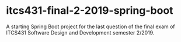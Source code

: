 # itcs431-final-2-2019-spring-boot
A starting Spring Boot project for the last question of the final exam of ITCS431 Software Design and Development semester 2/2019.

